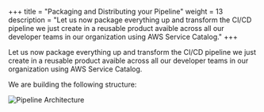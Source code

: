 +++
title = "Packaging and Distributing your Pipeline"
weight = 13
description = "Let us now package everything up and transform the CI/CD pipeline we just create in a reusable product avaible across all our developer teams in our organization using AWS Service Catalog."
+++

Let us now package everything up and transform the CI/CD pipeline we just create in a reusable product avaible across all our developer teams in our organization using AWS Service Catalog.

We are building the following structure:

![Pipeline Architecture](/images/serverless-catalog-cicd.png?width=60pc)